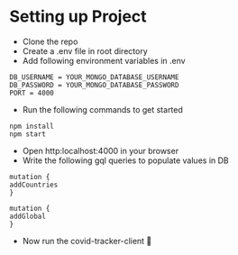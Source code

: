 # Setting up Project
- Clone the repo
- Create a .env file in root directory
- Add following environment variables in .env
```
DB_USERNAME = YOUR_MONGO_DATABASE_USERNAME
DB_PASSWORD = YOUR_MONGO_DATABASE_PASSWORD
PORT = 4000
```
- Run the following commands to get started
```
npm install
npm start
```
- Open http:localhost:4000 in your browser
- Write the following gql queries to populate values in DB
```
mutation {
addCountries
}
```
```
mutation {
addGlobal 
}
```
- Now run the covid-tracker-client 🎊

